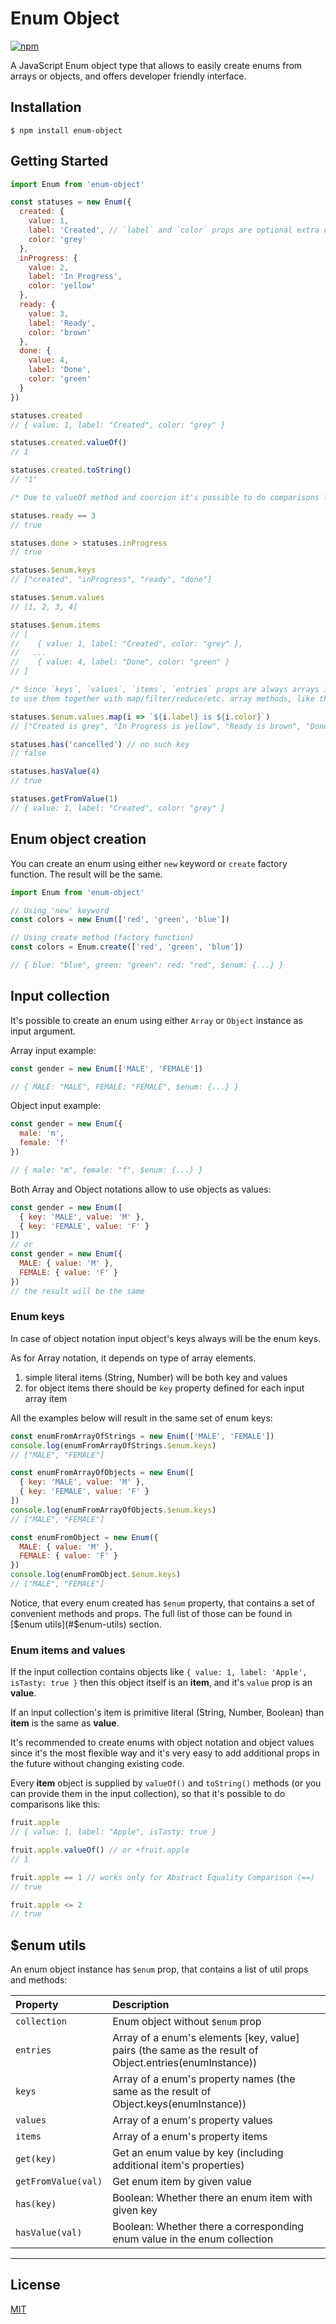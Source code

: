 # Enum Object
[![npm](https://img.shields.io/npm/v/enum-object.svg)](https://www.npmjs.com/package/enum-object)

A JavaScript Enum object type that allows to easily create enums from arrays or objects, and offers developer friendly interface.

## Installation
    $ npm install enum-object


## Getting Started

```js
import Enum from 'enum-object'

const statuses = new Enum({
  created: {
    value: 1,
    label: 'Created', // `label` and `color` props are optional extra data that could be whatever you need.
    color: 'grey'
  },
  inProgress: {
    value: 2,
    label: 'In Progress',
    color: 'yellow'
  },
  ready: {
    value: 3,
    label: 'Ready',
    color: 'brown'
  },
  done: {
    value: 4,
    label: 'Done',
    color: 'green'
  }
})

statuses.created
// { value: 1, label: "Created", color: "grey" }

statuses.created.valueOf()
// 1

statuses.created.toString()
// "1"

/* Due to valueOf method and coercion it's possible to do comparisons like this: */

statuses.ready == 3
// true

statuses.done > statuses.inProgress
// true

statuses.$enum.keys
// ["created", "inProgress", "ready", "done"]

statuses.$enum.values
// [1, 2, 3, 4]

statuses.$enum.items
// [
//    { value: 1, label: "Created", color: "grey" },
//   ...
//    { value: 4, label: "Done", color: "green" }
// ]

/* Since `keys`, `values`, `items`, `entries` props are always arrays it's very convenient
to use them together with map/filter/reduce/etc. array methods, like this: */

statuses.$enum.values.map(i => `${i.label} is ${i.color}`)
// ["Created is grey", "In Progress is yellow", "Ready is brown", "Done is green"]

statuses.has('cancelled') // no such key
// false

statuses.hasValue(4)
// true

statuses.getFromValue(1)
// { value: 1, label: "Created", color: "grey" }
```

## Enum object creation

You can create an enum using either `new` keyword or `create` factory function. The result will be the same.

```js
import Enum from 'enum-object'

// Using 'new' keyword
const colors = new Enum(['red', 'green', 'blue'])

// Using create method (factory function)
const colors = Enum.create(['red', 'green', 'blue'])

// { blue: "blue", green: "green": red: "red", $enum: {...} }
```

## Input collection

It's possible to create an enum using either `Array` or `Object` instance as input argument.

Array input example:
```js
const gender = new Enum(['MALE', 'FEMALE'])

// { MALE: "MALE", FEMALE: "FEMALE", $enum: {...} }
```

Object input example:

```js
const gender = new Enum({
  male: 'm',
  female: 'f'
})

// { male: "m", female: "f", $enum: {...} }
```

Both Array and Object notations allow to use objects as values:

```js
const gender = new Enum([
  { key: 'MALE', value: 'M' },
  { key: 'FEMALE', value: 'F' }
])
// or
const gender = new Enum({
  MALE: { value: 'M' },
  FEMALE: { value: 'F' }
})
// the result will be the same
```

### Enum keys
In case of object notation input object's keys always will be the enum keys.

As for Array notation, it depends on type of array elements.

1) simple literal items (String, Number) will be both key and values
2) for object items there should be `key` property defined for each input array item

All the examples below will result in the same set of enum keys:
```js
const enumFromArrayOfStrings = new Enum(['MALE', 'FEMALE'])
console.log(enumFromArrayOfStrings.$enum.keys)
// ["MALE", "FEMALE"]

const enumFromArrayOfObjects = new Enum([
  { key: 'MALE', value: 'M' },
  { key: 'FEMALE', value: 'F' }
])
console.log(enumFromArrayOfObjects.$enum.keys)
// ["MALE", "FEMALE"]

const enumFromObject = new Enum({
  MALE: { value: 'M' },
  FEMALE: { value: 'F' }
})
console.log(enumFromObject.$enum.keys)
// ["MALE", "FEMALE"]
```
Notice, that every enum created has `$enum` property, that contains a set of convenient methods and props.
The full list of those can be found in [$enum utils](#$enum-utils) section.

### Enum items and values
If the input collection contains objects like `{ value: 1, label: 'Apple', isTasty: true }` then this object itself is an **item**, and it's `value` prop is an **value**.

If an input collection's item is primitive literal (String, Number, Boolean) than **item** is the same as **value**.

It's recommended to create enums with object notation and object values since it's the most flexible way and it's very easy to add additional props in the future without changing existing code.

Every **item** object is supplied by `valueOf()` and `toString()` methods (or you can provide them in the input collection), so that it's possible to do comparisons like this:
```js
fruit.apple
// { value: 1, label: "Apple", isTasty: true }

fruit.apple.valueOf() // or +fruit.apple
// 1

fruit.apple == 1 // works only for Abstract Equality Comparison (==)
// true

fruit.apple <= 2
// true
```

## $enum utils
An enum object instance has `$enum` prop, that contains a list of util props and methods:

| **Property** | **Description** |
|:------------|:----------------|
| `collection` | Enum object without `$enum` prop |
| `entries` | Array of a enum's elements [key, value] pairs (the same as the result of Object.entries(enumInstance)) |
| `keys` | Array of a enum's property names (the same as the result of Object.keys(enumInstance)) |
| `values` | Array of a enum's property values |
| `items` | Array of a enum's property items |
| `get(key)` | Get an enum value by key (including additional item's properties) |
| `getFromValue(val)` | Get enum item by given value |
| `has(key)` | Boolean: Whether there an enum item with given key |
| `hasValue(val)` | Boolean: Whether there a corresponding enum value in the enum collection |

---

## License

[MIT](http://opensource.org/licenses/MIT)
